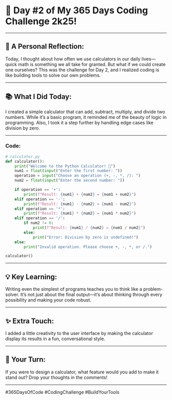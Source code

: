 # 🎯 Day #2 of My 365 Days Coding Challenge 2k25!

---

## 💭 **A Personal Reflection:**

Today, I thought about how often we use calculators in our daily lives—quick math is something we all take for granted. But what if we could create one ourselves? This was the challenge for Day 2, and I realized coding is like building tools to solve our own problems.

---

## 📚 **What I Did Today:**

I created a simple calculator that can add, subtract, multiply, and divide two numbers. While it’s a basic program, it reminded me of the beauty of logic in programming. Also, I took it a step further by handling edge cases like division by zero.

---

### Code:

```python
# calculator.py
def calculator():
    print("Welcome to the Python Calculator! 🫮")
    num1 = float(input("Enter the first number: "))
    operation = input("Choose an operation (+, -, *, /): ")
    num2 = float(input("Enter the second number: "))

    if operation == '+':
        print(f"Result: {num1} + {num2} = {num1 + num2}")
    elif operation == '-':
        print(f"Result: {num1} - {num2} = {num1 - num2}")
    elif operation == '*':
        print(f"Result: {num1} * {num2} = {num1 * num2}")
    elif operation == '/':
        if num2 != 0:
            print(f"Result: {num1} / {num2} = {num1 / num2}")
        else:
            print("Error: Division by zero is undefined!")
    else:
        print("Invalid operation. Please choose +, -, *, or /.")

calculator()
```

---

## 💡 **Key Learning:**

Writing even the simplest of programs teaches you to think like a problem-solver. It’s not just about the final output—it’s about thinking through every possibility and making your code robust.

---

## ✨ **Extra Touch:**

I added a little creativity to the user interface by making the calculator display its results in a fun, conversational style.

---

## 🚀 **Your Turn:**

If you were to design a calculator, what feature would you add to make it stand out? Drop your thoughts in the comments!

---

#365DaysOfCode #CodingChallenge #BuildYourTools


